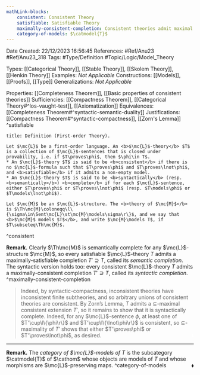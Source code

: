 ```yaml
---
mathLink-blocks:
    consistent: Consistent Theory
    satisfiable: Satisfiable Theory
    maximally-consistent-completion: Consistent theories admit maximal completions
    category-of-models: $\catmodel{T}$
---
```


<div class="topSpace"></div>

Date Created: 22/12/2023 16:56:45
References: #Ref/Anu23 #Ref/Anu23_318
Tags: #Type/Definition #Topic/Logic/Model_Theory

Types: [[Categorical Theory]], [[Stable Theory]], [[Skolem Theory]], [[Henkin Theory]]
Examples: <i>Not Applicable</i>
Constructions: [[Models]], [[Proofs]], [[Type]]
Generalizations: <i>Not Applicable</i>

Properties: [[Completeness Theorem]], [[Basic properties of consistent theories]]
Sufficiencies: [[Compactness Theorem]], [[Categorical Theory#^los-vaught-test]], [[Axiomatization]]
Equivalences: [[Completeness Theorem#^syntactic-semantic-duality]]
Justifications: [[Compactness Theorem#^syntactic-compactness]], [[Zorn's Lemma]]
^satisfiable

``` ad-Definition
title: Definition (First-order Theory).

Let $\mc{L}$ be a first-order language. An <b>$\mc{L}$-theory</b> $T$ is a collection of $\mc{L}$-sentences that is closed under provability, i.e. if $T\proves\phi$, then $\phi\in T$.
* An $\mc{L}$-theory $T$ is said to be <b>consistent</b> if there is no $\mc{L}$-formula such that $T\proves\phi$ and $T\proves\lnot\phi$, and <b>satisfiable</b> if it admits a non-empty model.
* An $\mc{L}$-theory $T$ is said to be <b>syntactically</b> (resp. <b>semantically</b>) <b>complete</b> if for each $\mc{L}$-sentence, either $T\proves\phi$ or $T\proves\lnot\phi$ (resp. $T\models\phi$ or $T\models\lnot\phi$).

Let $\mc{M}$ be an $\mc{L}$-structure. The <b>theory of $\mc{M}$</b> is $\Th\mc{M}\coloneqq\l\{\sigma\in\Sent\mc{L}\st\mc{M}\models\sigma\r\}$, and we say that <b>$\mc{M}$ models $T$</b>, and write $\mc{M}\models T$, if $T\subseteq\Th\mc{M}$.

```
^consistent

<b>Remark.</b> Clearly $\Th\mc{M}$ is semantically complete for any $\mc{L}$-structure $\mc{M}$, so every satisfiable $\mc{L}$-theory $T$ admits a maximally-satisfiable completion $T'\supseteq T$, called its <i>semantic completion</i>. The syntactic version holds too: every consistent $\mc{L}$-theory $T$ admits a maximally-consistent completion $T'\supseteq T$, called its <i>syntactic completion</i>. ^maximally-consistent-completion
>Indeed, by syntactic-compactness, inconsistent theories have inconsistent finite subtheories, and so arbitrary unions of consistent theories are consistent. By Zorn’s Lemma, $T$ admits a $\subseteq$-maximal consistent extension $T'$, so it remains to show that it is syntactically complete. Indeed, for any $\mc{L}$-sentence $\phi$, at least one of $T'\cup\l\{\phi\r\}$ and $T'\cup\l\{\lnot\phi\r\}$ is consistent, so $\subseteq$-maximality of $T'$ shows that either $T'\proves\phi$ or $T'\proves\lnot\phi$, as desired.<span style="float:right;color:white">$\blacklozenge$</span>

---

<b>Remark.</b> The <i>category of $\mc{L}$-models of $T$</i> is the subcategory $\catmodel{T}$ of $\cathom$ whose objects are models of $T$ and whose morphisms are $\mc{L}$-preserving maps.<span style="float:right;">$\blacklozenge$</span> ^category-of-models
